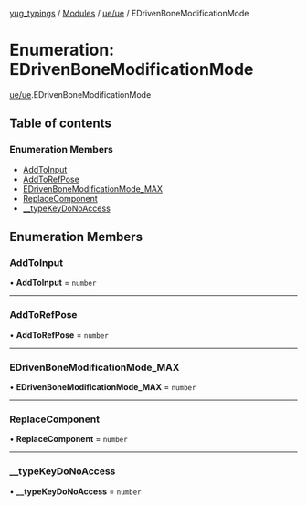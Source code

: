[yug_typings](../README.md) / [Modules](../modules.md) / [ue/ue](../modules/ue_ue.md) / EDrivenBoneModificationMode

# Enumeration: EDrivenBoneModificationMode

[ue/ue](../modules/ue_ue.md).EDrivenBoneModificationMode

## Table of contents

### Enumeration Members

- [AddToInput](ue_ue.EDrivenBoneModificationMode.md#addtoinput)
- [AddToRefPose](ue_ue.EDrivenBoneModificationMode.md#addtorefpose)
- [EDrivenBoneModificationMode\_MAX](ue_ue.EDrivenBoneModificationMode.md#edrivenbonemodificationmode_max)
- [ReplaceComponent](ue_ue.EDrivenBoneModificationMode.md#replacecomponent)
- [\_\_typeKeyDoNoAccess](ue_ue.EDrivenBoneModificationMode.md#__typekeydonoaccess)

## Enumeration Members

### AddToInput

• **AddToInput** = `number`

___

### AddToRefPose

• **AddToRefPose** = `number`

___

### EDrivenBoneModificationMode\_MAX

• **EDrivenBoneModificationMode\_MAX** = `number`

___

### ReplaceComponent

• **ReplaceComponent** = `number`

___

### \_\_typeKeyDoNoAccess

• **\_\_typeKeyDoNoAccess** = `number`
